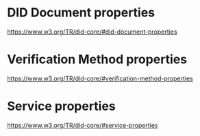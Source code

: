 
# DID Document properties
https://www.w3.org/TR/did-core/#did-document-properties

# Verification Method properties
https://www.w3.org/TR/did-core/#verification-method-properties

# Service properties
https://www.w3.org/TR/did-core/#service-properties